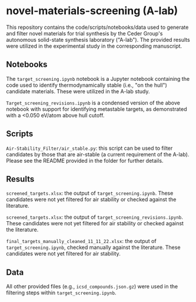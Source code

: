 # novel-materials-screening (A-lab)
This repository contains the code/scripts/notebooks/data used to generate and filter novel materials for trial synthesis by the Ceder Group's autonomous solid-state synthesis laboratory ("A-lab"). The provided results were utilized in the experimental study in the corresponding manuscript.

## Notebooks

The `target_screening.ipynb` notebook is a Jupyter notebook containing the code used to identify thermodynamically stable (i.e., "on the hull") candidate materials. These were utilized in the A-lab study.

`Target_screening_revisions.ipynb` is a condensed version of the above notebook with support for identifying metastable targets, as demonstrated with a <0.050 eV/atom above hull cutoff.

## Scripts
`Air-Stability_Filter/air_stable.py`: this script can be used to filter candidates by those that are air-stable (a current requirement of the A-lab). Please see the README provided in the folder for further details.

## Results

`screened_targets.xlsx`: the output of `target_screening.ipynb`. These candidates were not yet filtered for air stability or checked against the literature.

`screened_targets.xlsx`: the output of `target_screening_revisions.ipynb`. These candidates were not yet filtered for air stability or checked against the literature.

`final_targets_manually_cleaned_11_11_22.xlsx`: the output of `target_screening.ipynb`, checked manually against the literature. These candidates were not yet filtered for air stability.

## Data
All other provided files (e.g., `icsd_compounds.json.gz`) were used in the filtering steps within `target_screening.ipynb`.



